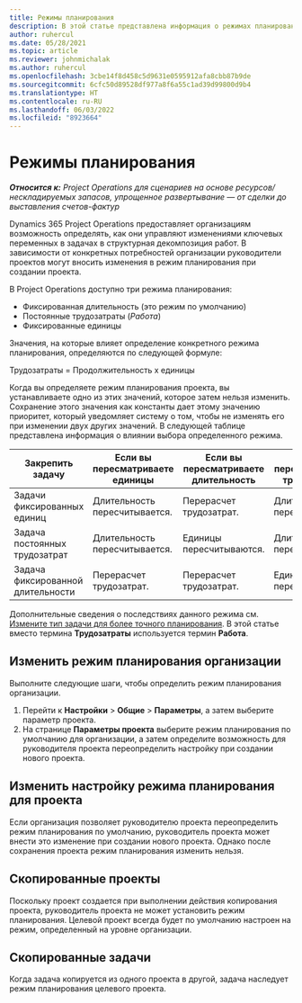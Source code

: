 ```yaml
---
title: Режимы планирования
description: В этой статье представлена информация о режимах планирования.
author: ruhercul
ms.date: 05/28/2021
ms.topic: article
ms.reviewer: johnmichalak
ms.author: ruhercul
ms.openlocfilehash: 3cbe14f8d458c5d9631e0595912afa8cbb87b9de
ms.sourcegitcommit: 6cfc50d89528df977a8f6a55c1ad39d99800d9b4
ms.translationtype: HT
ms.contentlocale: ru-RU
ms.lasthandoff: 06/03/2022
ms.locfileid: "8923664"
---
```

# <a name="scheduling-modes"></a>Режимы планирования

_**Относится к:** Project Operations для сценариев на основе ресурсов/нескладируемых запасов, упрощенное развертывание — от сделки до выставления счетов-фактур_


Dynamics 365 Project Operations предоставляет организациям возможность определять, как они управляют изменениями ключевых переменных в задачах в структурная декомпозиция работ. В зависимости от конкретных потребностей организации руководители проектов могут вносить изменения в режим планирования при создании проекта.

В Project Operations доступно три режима планирования:

  - Фиксированная длительность (это режим по умолчанию)
  - Постоянные трудозатраты (*Работа*)
  - Фиксированные единицы

Значения, на которые влияет определение конкретного режима планирования, определяются по следующей формуле:

  Трудозатраты = Продолжительность x единицы

Когда вы определяете режим планирования проекта, вы устанавливаете одно из этих значений, которое затем нельзя изменить. Сохранение этого значения как константы дает этому значению приоритет, который уведомляет систему о том, чтобы не изменять его при изменении двух других значений. В следующей таблице представлена информация о влиянии выбора определенного режима.

| **Закрепить задачу**             | **Если вы пересматриваете единицы**   | **Если вы пересматриваете длительность** | **Если вы пересматриваете трудозатраты**  |
|----------------------|---------------------------|----------------------------|---------------------------|
| Задачи фиксированных единиц     | Длительность пересчитывается. | Перерасчет трудозатрат.    | Длительность пересчитывается. |
| Задача постоянных трудозатрат    | Длительность пересчитывается. | Единицы пересчитываются.    | Длительность пересчитывается. |
| Задача фиксированной длительности  | Перерасчет трудозатрат.   | Перерасчет трудозатрат.    | Единицы пересчитываются.   |

Дополнительные сведения о последствиях данного режима см. [Измените тип задачи для более точного планирования](https://support.microsoft.com/en-us/office/change-the-task-type-for-more-accurate-scheduling-b0b969ad-45bc-4e9e-8967-435587548a72). В этой статье вместо термина **Трудозатраты** используется термин **Работа**.

## <a name="change-the-organizations-scheduling-mode"></a>Изменить режим планирования организации

Выполните следующие шаги, чтобы определить режим планирования организации.

1. Перейти к **Настройки** \> **Общие** \> **Параметры**, а затем выберите параметр проекта. 
2. На странице **Параметры проекта** выберите режим планирования по умолчанию для организации, а затем определите возможность для руководителя проекта переопределить настройку при создании нового проекта.

## <a name="change-the-scheduling-mode-setting-on-a-project"></a>Изменить настройку режима планирования для проекта

Если организация позволяет руководителю проекта переопределить режим планирования по умолчанию, руководитель проекта может внести это изменение при создании нового проекта. Однако после сохранения проекта режим планирования изменить нельзя.

## <a name="copied-projects"></a>Скопированные проекты

Поскольку проект создается при выполнении действия копирования проекта, руководитель проекта не может установить режим планирования. Целевой проект всегда будет по умолчанию настроен на режим, определенный на уровне организации.

## <a name="copied-tasks"></a>Скопированные задачи

Когда задача копируется из одного проекта в другой, задача наследует режим планирования целевого проекта.
